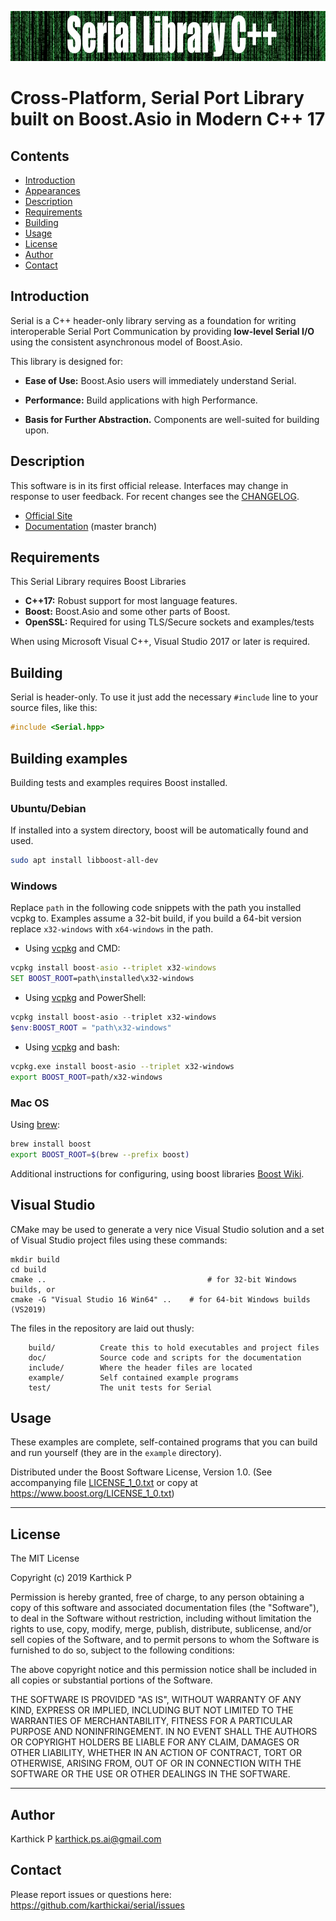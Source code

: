 <img width="880" height = "80" alt = "Serial Title"
    src="doc/images/readme.jpg">

# Cross-Platform, Serial Port Library built on Boost.Asio in Modern C++ 17 




## Contents

- [Introduction](#introduction)
- [Appearances](#appearances)
- [Description](#description)
- [Requirements](#requirements)
- [Building](#building)
- [Usage](#usage)
- [License](#license)
- [Author](#author)
- [Contact](#contact)


## Introduction

Serial is a C++ header-only library serving as a foundation for writing
interoperable Serial Port Communication by providing **low-level Serial I/O** 
using the consistent asynchronous model of Boost.Asio.

This library is designed for:

* **Ease of Use:** Boost.Asio users will immediately understand Serial.

* **Performance:** Build applications with high Performance.

* **Basis for Further Abstraction.** Components are well-suited for building upon.


## Description

This software is in its first official release. Interfaces
may change in response to user feedback. For recent changes
see the [CHANGELOG](CHANGELOG.md).

* [Official Site](https://github.com/karthickai/serial)
* [Documentation](htt/) (master branch)


## Requirements

This Serial Library requires Boost Libraries

* **C++17:** Robust support for most language features.
* **Boost:** Boost.Asio and some other parts of Boost.
* **OpenSSL:** Required for using TLS/Secure sockets and examples/tests

When using Microsoft Visual C++, Visual Studio 2017 or later is required.

## Building

Serial is header-only. To use it just add the necessary `#include` line
to your source files, like this:
```C++
#include <Serial.hpp>
```

## Building examples
Building tests and examples requires Boost installed.

### Ubuntu/Debian
If installed into a system directory, boost will be automatically found and used.
```bash
sudo apt install libboost-all-dev
```
### Windows
Replace `path` in the following code snippets with the path you installed vcpkg
to. Examples assume a 32-bit build, if you build a 64-bit version replace
`x32-windows` with `x64-windows` in the path.
- Using [vcpkg](https://github.com/Microsoft/vcpkg) and CMD:
```bat
vcpkg install boost-asio --triplet x32-windows
SET BOOST_ROOT=path\installed\x32-windows
```

- Using [vcpkg](https://github.com/Microsoft/vcpkg) and PowerShell:
```powershell
vcpkg install boost-asio --triplet x32-windows
$env:BOOST_ROOT = "path\x32-windows"
```

- Using [vcpkg](https://github.com/Microsoft/vcpkg) and bash:
```bash
vcpkg.exe install boost-asio --triplet x32-windows
export BOOST_ROOT=path/x32-windows
```

### Mac OS
Using [brew](https://github.com/Homebrew/brew):
```bash
brew install boost
export BOOST_ROOT=$(brew --prefix boost)
```

Additional instructions for configuring, using boost libraries
[Boost Wiki](https://github.com/boostorg/boost/wiki/Getting-Started).

## Visual Studio

CMake may be used to generate a very nice Visual Studio solution and
a set of Visual Studio project files using these commands:

```
mkdir build
cd build
cmake ..                                    # for 32-bit Windows builds, or
cmake -G "Visual Studio 16 Win64" ..    # for 64-bit Windows builds (VS2019)
```

The files in the repository are laid out thusly:

```
    build/          Create this to hold executables and project files
    doc/            Source code and scripts for the documentation
    include/        Where the header files are located
    example/        Self contained example programs
    test/           The unit tests for Serial
```

## Usage

These examples are complete, self-contained programs that you can build
and run yourself (they are in the `example` directory).





Distributed under the Boost Software License, Version 1.0.
(See accompanying file [LICENSE_1_0.txt](LICENSE_1_0.txt) or copy at
https://www.boost.org/LICENSE_1_0.txt)


---
## License
The MIT License

Copyright (c) 2019 Karthick P

Permission is hereby granted, free of charge, to any person obtaining a copy of this software and associated documentation files (the "Software"), to deal in the Software without restriction, including without limitation the rights to use, copy, modify, merge, publish, distribute, sublicense, and/or sell copies of the Software, and to permit persons to whom the Software is furnished to do so, subject to the following conditions:

The above copyright notice and this permission notice shall be included in all copies or substantial portions of the Software.

THE SOFTWARE IS PROVIDED "AS IS", WITHOUT WARRANTY OF ANY KIND, EXPRESS OR IMPLIED, INCLUDING BUT NOT LIMITED TO THE WARRANTIES OF MERCHANTABILITY, FITNESS FOR A PARTICULAR PURPOSE AND NONINFRINGEMENT. IN NO EVENT SHALL THE AUTHORS OR COPYRIGHT HOLDERS BE LIABLE FOR ANY CLAIM, DAMAGES OR OTHER LIABILITY, WHETHER IN AN ACTION OF CONTRACT, TORT OR OTHERWISE, ARISING FROM, OUT OF OR IN CONNECTION WITH THE SOFTWARE OR THE USE OR OTHER DEALINGS IN THE SOFTWARE.

---

## Author

Karthick P <karthick.ps.ai@gmail.com>

## Contact
Please report issues or questions here:
https://github.com/karthickai/serial/issues

